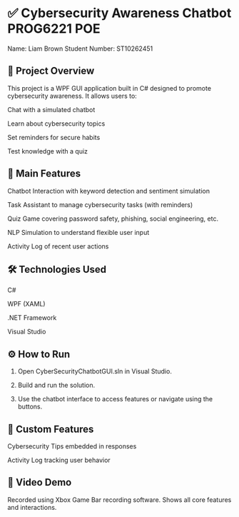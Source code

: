# ✅ Cybersecurity Awareness Chatbot PROG6221 POE
Name: Liam Brown
Student Number: ST10262451

## 📘 Project Overview
This project is a WPF GUI application built in C# designed to promote cybersecurity awareness. It allows users to:

Chat with a simulated chatbot

Learn about cybersecurity topics

Set reminders for secure habits

Test knowledge with a quiz

## 🧠 Main Features
Chatbot Interaction with keyword detection and sentiment simulation

Task Assistant to manage cybersecurity tasks (with reminders)

Quiz Game covering password safety, phishing, social engineering, etc.

NLP Simulation to understand flexible user input

Activity Log of recent user actions

## 🛠️ Technologies Used
C#

WPF (XAML)

.NET Framework

Visual Studio

## ⚙️ How to Run
1. Open CyberSecurityChatbotGUI.sln in Visual Studio.

2. Build and run the solution.

3. Use the chatbot interface to access features or navigate using the buttons.

## 🎯 Custom Features

Cybersecurity Tips embedded in responses

Activity Log tracking user behavior

## 🎥 Video Demo
Recorded using Xbox Game Bar recording software.
Shows all core features and interactions.

